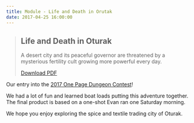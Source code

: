 ```yaml
---
title: Module - Life and Death in Orutak
date: 2017-04-25 16:00:00
---
```


> ## Life and Death in Oturak
> 
> A desert city and its peaceful governor are threatened by a mysterious fertility cult growing more powerful every day.
>
> <a href="{{ site.url }}/download/adventures/life-and-death-in-oturak.pdf" class="pa3 tc ba dib br2 bg-white">Download PDF</a>

Our entry into the [2017 One Page Dungeon Contest](https://www.dungeoncontest.com/)! 

We had a lot of fun and learned boat loads putting this adventure together. The final product is based on a one-shot Evan ran one Saturday morning.

We hope you enjoy exploring the spice and textile trading city of Oturak.